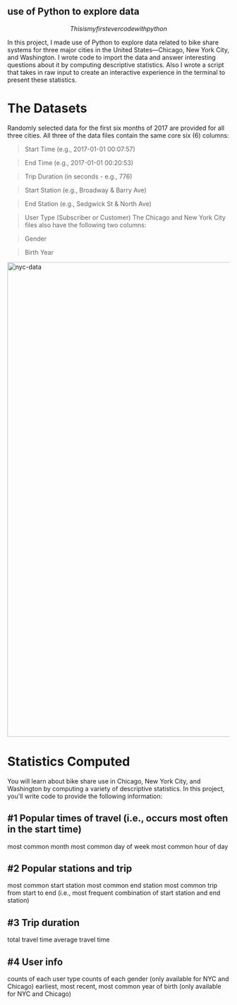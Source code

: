 ## use of Python to explore data

$$This is my first ever code with python$$

In this project, I made use of Python to explore data related to bike share systems for three major cities in the United States—Chicago, New York City, and Washington. I wrote code to import the data and answer interesting questions about it by computing descriptive statistics. Also I wrote a script that takes in raw input to create an interactive experience in the terminal to present these statistics.

# The Datasets
Randomly selected data for the first six months of 2017 are provided for all three cities. All three of the data files contain the same core six (6) columns:

> Start Time (e.g., 2017-01-01 00:07:57)

> End Time (e.g., 2017-01-01 00:20:53)

> Trip Duration (in seconds - e.g., 776)

> Start Station (e.g., Broadway & Barry Ave)

> End Station (e.g., Sedgwick St & North Ave)

> User Type (Subscriber or Customer)
The Chicago and New York City files also have the following two columns:

> Gender

> Birth Year
<img width="1076" alt="nyc-data" src="https://user-images.githubusercontent.com/76117137/140665434-b8f73d28-c1cf-4031-98c1-8f4934e577c4.png">

# Statistics Computed
You will learn about bike share use in Chicago, New York City, and Washington by computing a variety of descriptive statistics. In this project, you'll write code to provide the following information:

## #1 Popular times of travel (i.e., occurs most often in the start time)
most common month
most common day of week
most common hour of day

## #2 Popular stations and trip
most common start station
most common end station
most common trip from start to end (i.e., most frequent combination of start station and end station)

## #3 Trip duration
total travel time
average travel time

## #4 User info
counts of each user type
counts of each gender (only available for NYC and Chicago)
earliest, most recent, most common year of birth (only available for NYC and Chicago)
